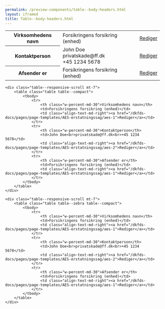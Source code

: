 ```yaml
--- 
permalink: /preview-components/table--body-headers.html
layout: iframed 
title: Table--body-headers.html
---
```

<div class="container">
    <div class="table--responsive-scroll">
        <table class="table table--borderless table--compact">
            <tbody>
                <tr>
                    <th class="w-percent-md-30">Virksomhedens navn</th>
                    <td>Forsikringens forsikring (enhed)</td>
                    <td class="align-text-md-right"><a href="/dkfds-docs/pages/page-templates/AES-erstatningssag/aes-1">Rediger</a></td>
                </tr>
                <tr>
                    <th class="w-percent-md-30">Kontaktperson</th>
                    <td>John Doe<br>privatskade@ff.dk<br>+45 1234 5678</td>
                    <td class="align-text-md-right"><a href="/dkfds-docs/pages/page-templates/AES-erstatningssag/aes-2">Rediger</a></td>
                </tr>
                <tr>
                    <th class="w-percent-md-30">Afsender er</th>
                    <td>Forsikringens forsikring (enhed)</td>
                    <td class="align-text-md-right"><a href="/dkfds-docs/pages/page-templates/AES-erstatningssag/aes-1">Rediger</a></td>
                </tr>
            </tbody>
        </table>
    </div>

    <div class="table--responsive-scroll mt-7">
        <table class="table table--compact">
            <tbody>
                <tr>
                    <th class="w-percent-md-30">Virksomhedens navn</th>
                    <td>Forsikringens forsikring (enhed)</td>
                    <td class="align-text-md-right"><a href="/dkfds-docs/pages/page-templates/AES-erstatningssag/aes-1">Rediger</a></td>
                </tr>
                <tr>
                    <th class="w-percent-md-30">Kontaktperson</th>
                    <td>John Doe<br>privatskade@ff.dk<br>+45 1234 5678</td>
                    <td class="align-text-md-right"><a href="/dkfds-docs/pages/page-templates/AES-erstatningssag/aes-2">Rediger</a></td>
                </tr>
                <tr>
                    <th class="w-percent-md-30">Afsender er</th>
                    <td>Forsikringens forsikring (enhed)</td>
                    <td class="align-text-md-right"><a href="/dkfds-docs/pages/page-templates/AES-erstatningssag/aes-1">Rediger</a></td>
                </tr>
            </tbody>
        </table>
    </div>

    <div class="table--responsive-scroll mt-7">
        <table class="table table--zebra table--compact">
            <tbody>
                <tr>
                    <th class="w-percent-md-30">Virksomhedens navn</th>
                    <td>Forsikringens forsikring (enhed)</td>
                    <td class="align-text-md-right"><a href="/dkfds-docs/pages/page-templates/AES-erstatningssag/aes-1">Rediger</a></td>
                </tr>
                <tr>
                    <th class="w-percent-md-30">Kontaktperson</th>
                    <td>John Doe<br>privatskade@ff.dk<br>+45 1234 5678</td>
                    <td class="align-text-md-right"><a href="/dkfds-docs/pages/page-templates/AES-erstatningssag/aes-2">Rediger</a></td>
                </tr>
                <tr>
                    <th class="w-percent-md-30">Afsender er</th>
                    <td>Forsikringens forsikring (enhed)</td>
                    <td class="align-text-md-right"><a href="/dkfds-docs/pages/page-templates/AES-erstatningssag/aes-1">Rediger</a></td>
                </tr>
            </tbody>
        </table>
    </div>
</div>